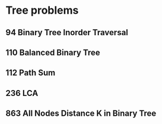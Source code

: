# Tree problems

## 94 Binary Tree Inorder Traversal
## 110 Balanced Binary Tree
## 112 Path Sum
## 236 LCA
## 863 All Nodes Distance K in Binary Tree 

